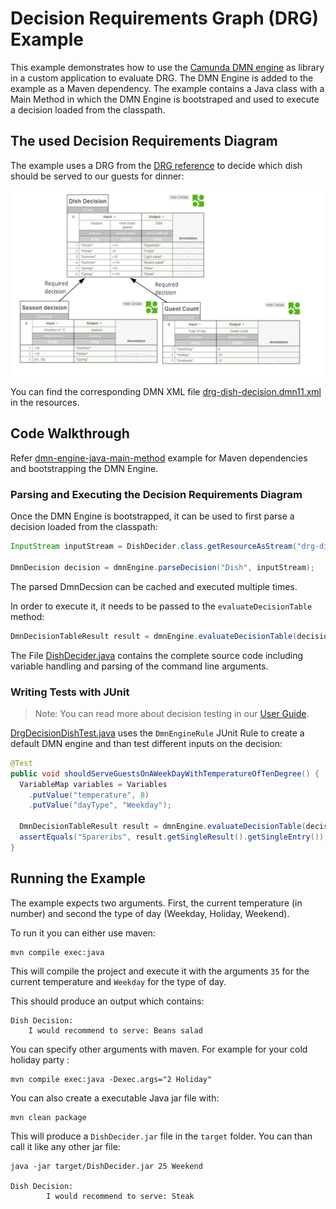 # Decision Requirements Graph (DRG) Example

This example demonstrates how to use the [Camunda DMN engine] as library
in a custom application to evaluate DRG. The DMN Engine is added to the example as a Maven dependency.
The example contains a Java class with a Main Method in which the DMN Engine is bootstraped and
used to execute a decision loaded from the classpath.

## The used Decision Requirements Diagram

The example uses a DRG from the [DRG reference] to decide which dish should be served to our guests for dinner:

![Dish Decision]

You can find the corresponding DMN XML file [drg-dish-decision.dmn11.xml] in the
resources.

## Code Walkthrough

Refer [dmn-engine-java-main-method] example for Maven dependencies  and bootstrapping the DMN Engine.

### Parsing and Executing the Decision Requirements Diagram

Once the DMN Engine is bootstrapped, it can be used to first parse a decision loaded from the classpath:

```java
InputStream inputStream = DishDecider.class.getResourceAsStream("drg-dish-decision.dmn11.xml");

DmnDecision decision = dmnEngine.parseDecision("Dish", inputStream);

```

The parsed DmnDecsion can be cached and executed multiple times.

In order to execute it, it needs to be passed to the `evaluateDecisionTable` method:

```java
DmnDecisionTableResult result = dmnEngine.evaluateDecisionTable(decision, variables);
```

The File [DishDecider.java] contains the complete source code including variable handling and parsing
of the command line arguments.

### Writing Tests with JUnit

> Note: You can read more about decision testing in our [User Guide].

[DrgDecisionDishTest.java] uses the `DmnEngineRule` JUnit Rule to create a default DMN engine and than test different
inputs on the decision:

```java
@Test
public void shouldServeGuestsOnAWeekDayWithTemperatureOfTenDegree() {
  VariableMap variables = Variables
    .putValue("temperature", 8)
    .putValue("dayType", "Weekday");
   
  DmnDecisionTableResult result = dmnEngine.evaluateDecisionTable(decision, variables);
  assertEquals("Spareribs", result.getSingleResult().getSingleEntry());
}
```

## Running the Example

The example expects two arguments. First, the current temperature (in number) and second the type of day (Weekday, Holiday, Weekend).

To run it you can either use maven:

```
mvn compile exec:java
```

This will compile the project and execute it with the arguments
`35` for the current temperature and `Weekday` for the type of day.

This should produce an output which contains:

```
Dish Decision:
	I would recommend to serve: Beans salad
```

You can specify other arguments with maven. For example for your cold holiday party :

```
mvn compile exec:java -Dexec.args="2 Holiday"
```

You can also create a executable Java jar file with:

```
mvn clean package
```

This will produce a `DishDecider.jar` file in the `target` folder. You can
than call it like any other jar file:

```
java -jar target/DishDecider.jar 25 Weekend

Dish Decision:
        I would recommend to serve: Steak
```


[Camunda DMN engine]: https://docs.camunda.org/manual/user-guide/dmn-engine/
[DRG reference]: http://stage.docs.camunda.org/manual/develop/reference/dmn11/drg/
[Dish Decision]: src/main/resources/org/camunda/bpm/example/drg/dish-decision.png
[drg-dish-decision.dmn11.xml]: src/main/resources/org/camunda/bpm/example/drg/drg-dish-decision.dmn11.xml
[DishDecider.java]: src/main/java/org/camunda/bpm/example/drg/DishDecider.java
[User Guide]: https://docs.camunda.org/manual/user-guide/dmn-engine/testing/
[DrgDecisionDishTest.java]: src/test/java/org/camunda/bpm/example/drg/DrgDecisionDishTest.java
[dmn-engine-java-main-method]: ../dmn-engine-java-main-method/ 
